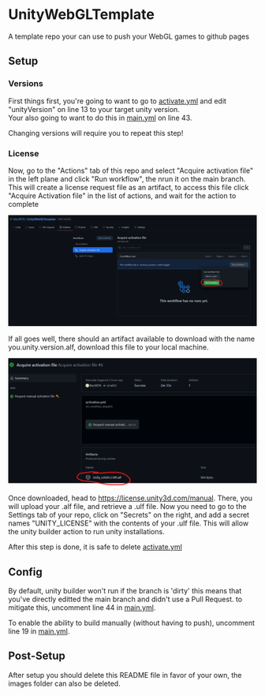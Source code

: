 # UnityWebGLTemplate

A template repo your can use to push your WebGL games to github pages

## Setup

### Versions  

First things first, you're going to want to go to [activate.yml](.github/workflows/activate.yml) and edit "unityVersion" on line 13 to your target unity version.  
Your also going to want to do this in [main.yml](.github/workflows/main.yml) on line 43.  
  
Changing versions will require you to repeat this step!

### License

Now, go to the "Actions" tab of this repo and select "Acquire activation file" in the left plane and click "Run workflow", the nrun it on the main branch. This will create a license request file as an artifact, to access this file click "Acquire Activation file" in the list of actions, and wait for the action to complete  
  
![Run Acquire activation action](/images/run-license-action.png "Run the action on the main branch")  
  
If all goes well, there should an artifact available to download with the name you.unity.version.alf, download this file to your local machine.  
  
![Download artifact](/images/download-artifact.png "Look for Artifacts at the bottom")  
  
Once downloaded, head to https://license.unity3d.com/manual.  There, you will upload your .alf file, and retrieve a .ulf file. Now you need to go to the Settings tab of your repo, click on "Secrets" on the right, and add a secret names "UNITY_LICENSE" with the contents of your .ulf file. This will allow the unity builder action to run unity installations.  

After this step is done, it is safe to delete [activate.yml](.github/workflows/activate.yml)

## Config

By default, unity builder won't run if the branch is 'dirty' this means that you've directly editted the main branch and didn't use a Pull Request. to mitigate this, uncomment line 44 in [main.yml](.github/workflows/main.yml).    
  
To enable the ability to build manually (without having to push), uncomment line 19 in [main.yml](.github/workflows/main.yml).  

## Post-Setup

After setup you should delete this README file in favor of your own, the images folder can also be deleted.  
